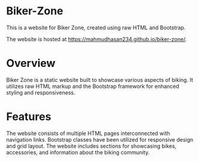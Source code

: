 # Biker-Zone
This is a website for Biker Zone, created using raw HTML and Bootstrap. 

The website is hosted at https://mahmudhasan234.github.io/biker-zone/.

# Overview
Biker Zone is a static website built to showcase various aspects of biking. It utilizes raw HTML markup and the Bootstrap framework for enhanced styling and responsiveness.

# Features
The website consists of multiple HTML pages interconnected with navigation links.
Bootstrap classes have been utilized for responsive design and grid layout.
The website includes sections for showcasing bikes, accessories, and information about the biking community.
